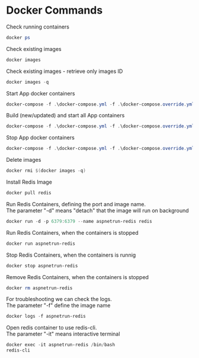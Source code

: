 # Docker Commands

Check running  containers
```powershell
docker ps
```

Check existing images
```powershell
docker images
```

Check existing images - retrieve only images ID
```powershell
docker images -q
```

Start App docker containers
```powershell
docker-compose -f .\docker-compose.yml -f .\docker-compose.override.yml up -d
```

Build (new/updated) and start all App containers
```powershell
docker-compose -f .\docker-compose.yml -f .\docker-compose.override.yml up --build
```

Stop App docker containers
```powershell
docker-compose -f .\docker-compose.yml -f .\docker-compose.override.yml down
```

Delete images
```powershell
docker rmi $(docker images -q)
```

Install Redis Image
```powershell
docker pull redis
```

Run Redis Containers, defining the port and image name.  
The parameter "-d" means "detach" that the image will run on background
```powershell
docker run -d -p 6379:6379 --name aspnetrun-redis redis
```

Run Redis Containers, when the containers is stopped
```powershell
docker run aspnetrun-redis
```

Stop Redis Containers, when the containers is runnig
```powershell
docker stop aspnetrun-redis
```

Remove Redis Containers, when the containers is stopped
```powershell
docker rm aspnetrun-redis
```


For troubleshooting we can check the logs.  
The parameter "-f" define the image name
```powershell
docker logs -f aspnetrun-redis
```

Open redis container to use redis-cli.  
The parameter "-it" means interactive terminal
```powershell
docker exec -it aspnetrun-redis /bin/bash
redis-cli
```
